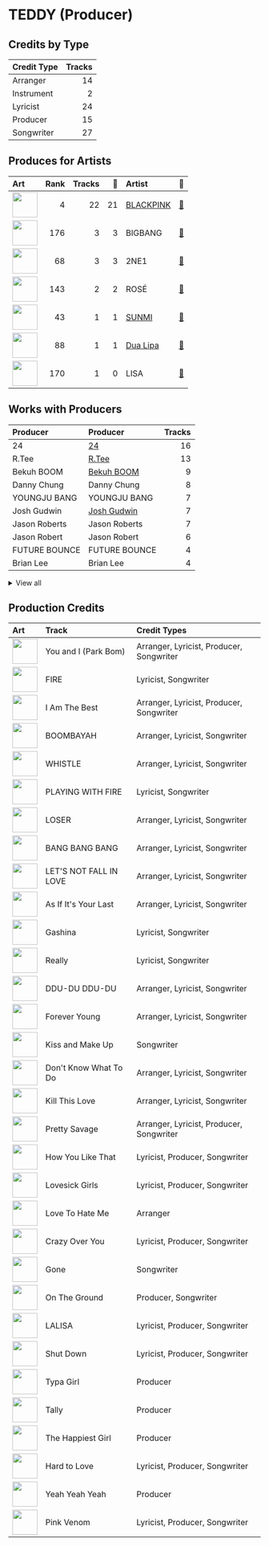 # TEDDY (Producer)

## Credits by Type

| Credit Type | Tracks |
|:---|---:|
| Arranger | 14 |
| Instrument | 2 |
| Lyricist | 24 |
| Producer | 15 |
| Songwriter | 27 |

## Produces for Artists

| Art | Rank | Tracks | 💚 | Artist | 🔗 |
|:---|---:|---:|---:|:---|:---|
| <img src="https://i.scdn.co/image/ab6761610000e5ebc9690bc711d04b3d4fd4b87c" alt="" width="50" /> | 4 | 22 | 21 | [BLACKPINK](../../artists/blackpink/overview.md) | [🔗](https://open.spotify.com/artist/41MozSoPIsD1dJM0CLPjZF) |
| <img src="https://i.scdn.co/image/ab6761610000e5eb597a4257d0022e2ac837fa7d" alt="" width="50" /> | 176 | 3 | 3 | BIGBANG | [🔗](https://open.spotify.com/artist/4Kxlr1PRlDKEB0ekOCyHgX) |
| <img src="https://i.scdn.co/image/ab6761610000e5ebcd3114c3d3dc89d5ec1c9145" alt="" width="50" /> | 68 | 3 | 3 | 2NE1 | [🔗](https://open.spotify.com/artist/1l0mKo96Jh9HVYONcRl3Yp) |
| <img src="https://i.scdn.co/image/ab6761610000e5eb727a1f1f508238a20ac9fdbf" alt="" width="50" /> | 143 | 2 | 2 | ROSÉ | [🔗](https://open.spotify.com/artist/3eVa5w3URK5duf6eyVDbu9) |
| <img src="https://i.scdn.co/image/ab6761610000e5ebced85d5f223e7301022a8599" alt="" width="50" /> | 43 | 1 | 1 | [SUNMI](../../artists/sunmi/overview.md) | [🔗](https://open.spotify.com/artist/6MoXcK2GyGg7FIyxPU5yW6) |
| <img src="https://i.scdn.co/image/ab6761610000e5eb0c68f6c95232e716f0abee8d" alt="" width="50" /> | 88 | 1 | 1 | [Dua Lipa](../../artists/dua_lipa/overview.md) | [🔗](https://open.spotify.com/artist/6M2wZ9GZgrQXHCFfjv46we) |
| <img src="https://i.scdn.co/image/ab6761610000e5eb426faee7010fa829bb527cfb" alt="" width="50" /> | 170 | 1 | 0 | LISA | [🔗](https://open.spotify.com/artist/5L1lO4eRHmJ7a0Q6csE5cT) |

## Works with Producers

| Producer | Producer | Tracks |
|:---|:---|---:|
| 24 | [24](../24/overview.md) | 16 |
| R.Tee | [R.Tee](../r_tee/overview.md) | 13 |
| Bekuh BOOM | [Bekuh BOOM](../bekuh_boom/overview.md) | 9 |
| Danny Chung | Danny Chung | 8 |
| YOUNGJU BANG | YOUNGJU BANG | 7 |
| Josh Gudwin | [Josh Gudwin](../josh_gudwin/overview.md) | 7 |
| Jason Roberts | Jason Roberts | 7 |
| Jason Robert | Jason Robert | 6 |
| FUTURE BOUNCE | FUTURE BOUNCE | 4 |
| Brian Lee | Brian Lee | 4 |


<details>
<summary>View all</summary>

| Producer | Producer | Tracks |
|:---|:---|---:|
| 최용인 | 최용인 (Choi, Yon-gin) | 4 |
| Vince | Vince | 4 |
| G-Dragon | G-Dragon | 3 |
| ROSÉ | ROSÉ (ROSÉ) | 3 |
| IDO | IDO | 2 |
| KUSH | KUSH | 2 |
| T.O.P | T.O.P | 2 |
| 이경준 | 이경준 (Lee, Kyung-Joon) | 2 |
| LØREN | LØREN (LOREN) | 2 |
| JISOO | JISOO | 2 |
| Choice37 | Choice37 | 2 |
| Raul Cubina | Raul Cubina | 1 |
| YONGJU BANG | YONGJU BANG | 1 |
| 한재응 | 한재응 (Han, Jae-Eung) | 1 |
| Brother Su | Brother Su | 1 |
| Ruffsound | Ruffsound | 1 |
| Jon Bellion | Jon Bellion | 1 |
| Teddy Sinclair | Teddy Sinclair | 1 |
| SUNNY BOY | SUNNY BOY | 1 |
| NOHC | NOHC | 1 |
| Willy Moon | Willy Moon | 1 |
| Dominsuk | Dominsuk | 1 |
| David Guetta | David Guetta | 1 |
| Alex Oriet | Alex Oriet | 1 |
| KNY Factory | KNY Factory | 1 |
| TAEYANG | TAEYANG | 1 |
| Steph Jones | Steph Jones | 1 |
| YG Family | YG Family | 1 |
| 2NE1 | 2NE1 | 1 |
| Jose Balaguer | Jose Balaguer | 1 |
| Sean Callery | Sean Callery | 1 |
| Tushar Apte | Tushar Apte | 1 |
| Lydia Paek | Lydia Paek | 1 |
| Bianca Atterberry | Bianca Atterberry | 1 |
| Amy Allen | Amy Allen | 1 |
| 신성권 | 신성권 (Shin, Sung-Kwon) | 1 |
| Leah Haywood | Leah Haywood | 1 |
| Soké | Soké (Soké) | 1 |
| Soraya LaPread | Soraya LaPread | 1 |
| Chelcee Grimes | Chelcee Grimes | 1 |
| 양현석 | 양현석 (Yang, Hyun Suk) | 1 |
| Ojivolta | Ojivolta | 1 |
| Dua Lipa | Dua Lipa | 1 |
| Jorgen Odegard | Jorgen Odegard | 1 |
| SUNMI | SUNMI | 1 |
| JENNIE | JENNIE | 1 |
| VVN | VVN | 1 |
| Nat Dunn | Nat Dunn | 1 |
| Paro | Paro | 1 |
| Billboard | Billboard | 1 |
| J. Lauryn | J. Lauryn | 1 |
| Rob Grimaldi | Rob Grimaldi | 1 |
| Max Wolfgang | Max Wolfgang | 1 |
| David Phelan | David Phelan | 1 |
| Chloe George | Chloe George | 1 |
| Freddy Wexler | Freddy Wexler | 1 |

</details>


## Production Credits

| Art | Track | Credit Types |
|:---|:---|:---|
| <img src="https://i.scdn.co/image/ab67616d0000b2736f2d10189a41c7345a5a0337" alt="" width="50" /> | You and I (Park Bom) | Arranger, Lyricist, Producer, Songwriter |
| <img src="https://i.scdn.co/image/ab67616d0000b2734a6d5da9e8c6bb38a2e62f6f" alt="" width="50" /> | FIRE | Lyricist, Songwriter |
| <img src="https://i.scdn.co/image/ab67616d0000b2735c041fe9e3c9de436047d86b" alt="" width="50" /> | I Am The Best | Arranger, Lyricist, Producer, Songwriter |
| <img src="https://i.scdn.co/image/ab67616d0000b273ff4ec21d7817138cabcc19bc" alt="" width="50" /> | BOOMBAYAH | Arranger, Lyricist, Songwriter |
| <img src="https://i.scdn.co/image/ab67616d0000b273ff4ec21d7817138cabcc19bc" alt="" width="50" /> | WHISTLE | Arranger, Lyricist, Songwriter |
| <img src="https://i.scdn.co/image/ab67616d0000b27318a4a215052e9f396864bd73" alt="" width="50" /> | PLAYING WITH FIRE | Lyricist, Songwriter |
| <img src="https://i.scdn.co/image/ab67616d0000b273fd0d9a33127c1d3f58ba3504" alt="" width="50" /> | LOSER | Arranger, Lyricist, Songwriter |
| <img src="https://i.scdn.co/image/ab67616d0000b273fd0d9a33127c1d3f58ba3504" alt="" width="50" /> | BANG BANG BANG | Arranger, Lyricist, Songwriter |
| <img src="https://i.scdn.co/image/ab67616d0000b273fd0d9a33127c1d3f58ba3504" alt="" width="50" /> | LET'S NOT FALL IN LOVE | Arranger, Lyricist, Songwriter |
| <img src="https://i.scdn.co/image/ab67616d0000b273ac93d8b1bd84fa6b5291ba21" alt="" width="50" /> | As If It's Your Last | Arranger, Lyricist, Songwriter |
| <img src="https://i.scdn.co/image/ab67616d0000b273e33d84e471094fe701f06860" alt="" width="50" /> | Gashina | Lyricist, Songwriter |
| <img src="https://i.scdn.co/image/ab67616d0000b273bfd46639322b597331d9ecef" alt="" width="50" /> | Really | Lyricist, Songwriter |
| <img src="https://i.scdn.co/image/ab67616d0000b273bfd46639322b597331d9ecef" alt="" width="50" /> | DDU-DU DDU-DU | Arranger, Lyricist, Songwriter |
| <img src="https://i.scdn.co/image/ab67616d0000b273bfd46639322b597331d9ecef" alt="" width="50" /> | Forever Young | Arranger, Lyricist, Songwriter |
| <img src="https://i.scdn.co/image/ab67616d0000b273ae395b47b186c2bc8c458e0f" alt="" width="50" /> | Kiss and Make Up | Songwriter |
| <img src="https://i.scdn.co/image/ab67616d0000b273e20e5c366b497518353497b0" alt="" width="50" /> | Don't Know What To Do | Arranger, Lyricist, Songwriter |
| <img src="https://i.scdn.co/image/ab67616d0000b273e20e5c366b497518353497b0" alt="" width="50" /> | Kill This Love | Arranger, Lyricist, Songwriter |
| <img src="https://i.scdn.co/image/ab67616d0000b2737dd8f95320e8ef08aa121dfe" alt="" width="50" /> | Pretty Savage | Arranger, Lyricist, Producer, Songwriter |
| <img src="https://i.scdn.co/image/ab67616d0000b2737dd8f95320e8ef08aa121dfe" alt="" width="50" /> | How You Like That | Lyricist, Producer, Songwriter |
| <img src="https://i.scdn.co/image/ab67616d0000b2737dd8f95320e8ef08aa121dfe" alt="" width="50" /> | Lovesick Girls | Lyricist, Producer, Songwriter |
| <img src="https://i.scdn.co/image/ab67616d0000b2737dd8f95320e8ef08aa121dfe" alt="" width="50" /> | Love To Hate Me | Arranger |
| <img src="https://i.scdn.co/image/ab67616d0000b2737dd8f95320e8ef08aa121dfe" alt="" width="50" /> | Crazy Over You | Lyricist, Producer, Songwriter |
| <img src="https://i.scdn.co/image/ab67616d0000b273fdec91537c467efa0cd75e2f" alt="" width="50" /> | Gone | Songwriter |
| <img src="https://i.scdn.co/image/ab67616d0000b273fdec91537c467efa0cd75e2f" alt="" width="50" /> | On The Ground | Producer, Songwriter |
| <img src="https://i.scdn.co/image/ab67616d0000b273330f11fb125bb80b760f9e19" alt="" width="50" /> | LALISA | Lyricist, Producer, Songwriter |
| <img src="https://i.scdn.co/image/ab67616d0000b2734aeaaeeb0755f1d8a8b51738" alt="" width="50" /> | Shut Down | Lyricist, Producer, Songwriter |
| <img src="https://i.scdn.co/image/ab67616d0000b2734aeaaeeb0755f1d8a8b51738" alt="" width="50" /> | Typa Girl | Producer |
| <img src="https://i.scdn.co/image/ab67616d0000b2734aeaaeeb0755f1d8a8b51738" alt="" width="50" /> | Tally | Producer |
| <img src="https://i.scdn.co/image/ab67616d0000b2734aeaaeeb0755f1d8a8b51738" alt="" width="50" /> | The Happiest Girl | Producer |
| <img src="https://i.scdn.co/image/ab67616d0000b2734aeaaeeb0755f1d8a8b51738" alt="" width="50" /> | Hard to Love | Lyricist, Producer, Songwriter |
| <img src="https://i.scdn.co/image/ab67616d0000b2734aeaaeeb0755f1d8a8b51738" alt="" width="50" /> | Yeah Yeah Yeah | Producer |
| <img src="https://i.scdn.co/image/ab67616d0000b2734aeaaeeb0755f1d8a8b51738" alt="" width="50" /> | Pink Venom | Lyricist, Producer, Songwriter |